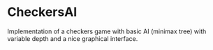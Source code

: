 # CheckersAI

Implementation of a checkers game with basic AI (minimax tree) with variable depth and a nice graphical interface.
